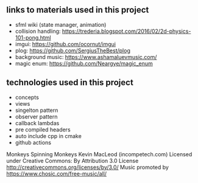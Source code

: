 ## links to materials used in this project
- sfml wiki (state manager, animation)
- collision handling: https://trederia.blogspot.com/2016/02/2d-physics-101-pong.html
- imgui: https://github.com/ocornut/imgui
- plog: https://github.com/SergiusTheBest/plog
- background music: https://www.ashamaluevmusic.com/
- magic enum: https://github.com/Neargye/magic_enum

## technologies used in this project
- concepts
- views
- singelton pattern
- observer pattern
- callback lambdas
- pre compiled headers
- auto include cpp in cmake
- github actions

Monkeys Spinning Monkeys Kevin MacLeod (incompetech.com)
Licensed under Creative Commons: By Attribution 3.0 License
http://creativecommons.org/licenses/by/3.0/
Music promoted by https://www.chosic.com/free-music/all/ 